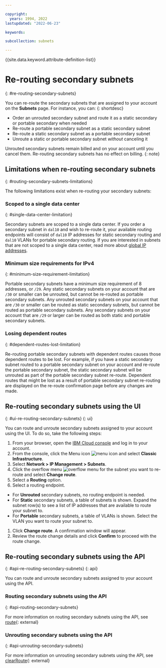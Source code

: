 ```yaml
---

copyright:
  years: 1994, 2022
lastupdated: "2022-06-23"

keywords: 

subcollection: subnets

---
```


{{site.data.keyword.attribute-definition-list}}

# Re-routing secondary subnets
{: #re-routing-secondary-subnets}

You can re-route the secondary subnets that are assigned to your account on the **Subnets** page. For instance, you can:
{: shortdesc}

* Order an unrouted secondary subnet and route it as a static secondary or portable secondary when needed
* Re-route a portable secondary subnet as a static secondary subnet
* Re-route a static secondary subnet as a portable secondary subnet
* Unroute a static or portable secondary subnet _without_ canceling it

Unrouted secondary subnets remain billed and on your account until you cancel them. Re-routing secondary subnets has no effect on billing.
{: note}

## Limitations when re-routing secondary subnets
{: #routing-secondary-subnets-limitations}

The following limitations exist when re-routing your secondary subnets: 

### Scoped to a single data center
{: #single-data-center-limitation}

Secondary subnets are scoped to a single data center. If you order a secondary subnet in `dal10` and wish to re-route it, your available routing endpoints will consist of `dal10` IP addresses for static secondary routing and `dal10` VLANs for portable secondary routing. If you are interested in subnets that are not scoped to a single data center, read more about [global IP addresses](/docs/subnets?topic=subnets-work-with-global-ip-addresses).

### Minimum size requirements for IPv4
{: #minimum-size-requirement-limitation}

Portable secondary subnets have a minimum size requirement of 8 addresses, or `/29`. Any static secondary subnets on your account that are `/30` or smaller can be unrouted, but cannot be re-routed as portable secondary subnets. Any unrouted secondary subnets on your account that are `/30` or smaller can be routed as static secondary subnets, but cannot be routed as portable secondary subnets. Any secondary subnets on your account that are `/29` or larger can be routed as both static and portable secondary subnets.

### Losing dependent routes
{: #dependent-routes-lost-limitation}

Re-routing portable secondary subnets with dependent routes causes those dependent routes to be lost. For example, if you have a static secondary subnet routed to a portable secondary subnet on your account and re-route the portable secondary subnet, the static secondary subnet will be unrouted as part of the portable secondary subnet re-route. Dependent routes that might be lost as a result of portable secondary subnet re-routing are displayed on the re-route confirmation page before any changes are made.

## Re-routing secondary subnets using the UI
{: #ui-re-routing-secondary-subnets}
{: ui}

You can route and unroute secondary subnets assigned to your account using the UI. To do so, take the following steps:

1. From your browser, open the [IBM Cloud console](https://{DomainName}/) and log in to your account.
1. From the console, click the Menu icon ![menu icon](../../icons/icon_hamburger.svg) and select **Classic Infrastructure**.
1. Select **Network > IP Management > Subnets**.
1. Click the overflow menu ![overflow menu](images/overflow.png) for the subnet you want to re-route and select **Change route**.
1. Select a **Routing** option. 
1. Select a routing endpoint.
  * For **Unrouted** secondary subnets, no routing endpoint is needed.
  * For **Static** secondary subnets, a table of subnets is shown. Expand the subnet row(s) to see a list of IP addresses that are available to route your subnet to.
  * For **Portable** secondary subnets, a table of VLANs is shown. Select the VLAN you want to route your subnet to.
1. Click **Change route**. A confirmation window will appear.
1. Review the route change details and click **Confirm** to proceed with the route change.

## Re-routing secondary subnets using the API
{: #api-re-routing-secondary-subnets}
{: api}

You can route and unroute secondary subnets assigned to your account using the API. 

### Routing secondary subnets using the API
{: #api-routing-secondary-subnets}

For more information on routing secondary subnets using the API, see [route](https://sldn.softlayer.com/reference/services/SoftLayer_Network_Subnet/route/){: external}

### Unrouting secondary subnets using the API
{: #api-unrouting-secondary-subnets}

For more information on unrouting secondary subnets using the API, see [clearRoute](https://sldn.softlayer.com/reference/services/SoftLayer_Network_Subnet/clearRoute/){: external}
